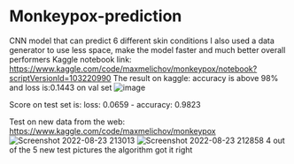 # Monkeypox-prediction
CNN model that can predict 6 different skin conditions
I also used a data generator to use less space, make the model faster and much better overall performers
Kaggle notebook link: https://www.kaggle.com/code/maxmelichov/monkeypox/notebook?scriptVersionId=103220990
The result on kaggle:
accuracy is above 98%
and loss is:0.1443 on val set
![image](https://user-images.githubusercontent.com/80150303/184503484-d55411c1-a731-430f-a97d-1097022de487.png)
 
 Score on test set is: loss: 0.0659 - accuracy: 0.9823


Test on new data from the web:
https://www.kaggle.com/code/maxmelichov/monkeypox
![Screenshot 2022-08-23 213013](https://user-images.githubusercontent.com/80150303/186360915-d5193c15-5e82-4644-b460-2298afba9de6.png)
![Screenshot 2022-08-23 212858](https://user-images.githubusercontent.com/80150303/186360918-4ab5e42b-d7b6-4cb3-a56b-ed6ca967ec43.png)
4 out of the 5 new test pictures the algorithm got it right
